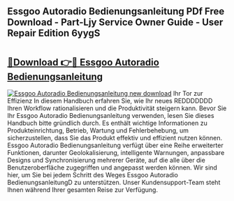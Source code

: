 ## Essgoo Autoradio Bedienungsanleitung PDf Free Download - Part-Ljy Service Owner Guide - User Repair Edition 6yygS

# <h2><a href="http://df3ttho.blite.top/?on=Essgoo+Autoradio+Bedienungsanleitung">🔗Download 👉🔴 Essgoo Autoradio Bedienungsanleitung</a></h2>

[![Essgoo Autoradio Bedienungsanleitung new download](https://i.imgur.com/lujVjoI.png)](http://df3ttho.blite.top/?on=Essgoo+Autoradio+Bedienungsanleitung)
Ihr Tor zur Effizienz In diesem Handbuch erfahren Sie, wie Ihr neues REDDDDDDD Ihren Workflow rationalisieren und die Produktivität steigern kann. Bevor Sie Ihr Essgoo Autoradio Bedienungsanleitung verwenden, lesen Sie dieses Handbuch bitte gründlich durch. Es enthält wichtige Informationen zu Produkteinrichtung, Betrieb, Wartung und Fehlerbehebung, um sicherzustellen, dass Sie das Produkt effektiv und effizient nutzen können. Essgoo Autoradio Bedienungsanleitung verfügt über eine Reihe erweiterter Funktionen, darunter Geolokalisierung, intelligente Warnungen, anpassbare Designs und Synchronisierung mehrerer Geräte, auf die alle über die Benutzeroberfläche zugegriffen und angepasst werden können. Wir sind hier, um Sie bei jedem Schritt des Weges Essgoo Autoradio BedienungsanleitungD zu unterstützen. Unser Kundensupport-Team steht Ihnen während Ihrer gesamten Reise zur Verfügung.
